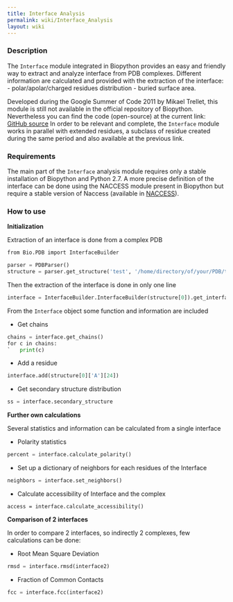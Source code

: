 ```yaml
---
title: Interface Analysis
permalink: wiki/Interface_Analysis
layout: wiki
---
```


### Description

The `Interface` module integrated in Biopython provides an easy and
friendly way to extract and analyze interface from PDB complexes.
Different information are calculated and provided with the extraction of
the interface: - polar/apolar/charged residues distribution - buried
surface area.

Developed during the Google Summer of Code 2011 by Mikael Trellet, this
module is still not available in the official repository of Biopython.
Nevertheless you can find the code (open-source) at the current link:
[GitHub
source](https://github.com/mtrellet/biopython/tree/interface_analysis)
In order to be relevant and complete, the `Interface` module works in
parallel with extended residues, a subclass of residue created during
the same period and also available at the previous link.

### Requirements

The main part of the `Interface` analysis module requires only a stable
installation of Biopython and Python 2.7. A more precise definition of
the interface can be done using the NACCESS module present in Biopython
but require a stable version of Naccess (available in
[NACCESS](http://www.bioinf.manchester.ac.uk/naccess/)).

### How to use

**Initialization**

Extraction of an interface is done from a complex PDB

``` python
from Bio.PDB import InterfaceBuilder

parser = PDBParser()
structure = parser.get_structure('test', '/home/directory/of/your/PDB/test.pdb')
```

Then the extraction of the interface is done in only one line

``` python
interface = InterfaceBuilder.InterfaceBuilder(structure[0]).get_interface()
```

From the `Interface` object some function and information are included

-   Get chains

``` python
chains = interface.get_chains()
for c in chains:
`   print(c)
```

-   Add a residue

``` python
interface.add(structure[0]['A'][24])
```

-   Get secondary structure distribution

``` python
ss = interface.secondary_structure
```

**Further own calculations**

Several statistics and information can be calculated from a single
interface

-   Polarity statistics

``` python
percent = interface.calculate_polarity()
```

-   Set up a dictionary of neighbors for each residues of the Interface

``` python
neighbors = interface.set_neighbors()
```

-   Calculate accessibility of Interface and the complex

``` pyhon
access = interface.calculate_accessibility()
```

**Comparison of 2 interfaces**

In order to compare 2 interfaces, so indirectly 2 complexes, few
calculations can be done:

-   Root Mean Square Deviation

``` python
rmsd = interface.rmsd(interface2)
```

-   Fraction of Common Contacts

``` python
fcc = interface.fcc(interface2)
```